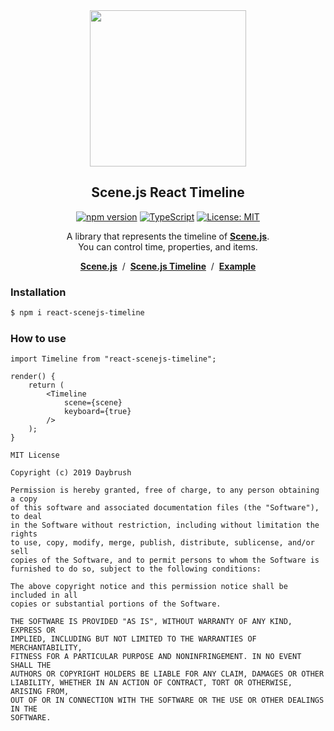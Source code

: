 


<div align="center">
<img src="https://daybrush.com/scenejs/images/clapperboard.png" width="250"/></p>

## Scene.js React Timeline

[![npm version](https://badge.fury.io/js/react-scenejs-timeline.svg)](https://badge.fury.io/js/react-scenejs-timeline)
[![TypeScript](https://badges.frapsoft.com/typescript/version/typescript-next.svg?v=101)](https://github.com/ellerbrock/typescript-badges/)
[![License: MIT](https://img.shields.io/badge/License-MIT-brightgreen.svg)](https://opensource.org/licenses/MIT)


A library that represents the timeline of [**Scene.js**](https://github.com/daybrush/scenejs). <br/>You can control time, properties, and items.

[**Scene.js**](https://github.com/daybrush/scenejs) &nbsp;/&nbsp;  [**Scene.js Timeline**](https://github.com/daybrush/scenejs-timeline) &nbsp;/&nbsp; [**Example**](http://daybrush.com/scenejs/features.html#timeline)

</div>

### Installation
```sh
$ npm i react-scenejs-timeline
```


### How to use
```tsx
import Timeline from "react-scenejs-timeline";

render() {
    return (
        <Timeline
            scene={scene}
            keyboard={true}
        />
    );
}
```





```
MIT License

Copyright (c) 2019 Daybrush

Permission is hereby granted, free of charge, to any person obtaining a copy
of this software and associated documentation files (the "Software"), to deal
in the Software without restriction, including without limitation the rights
to use, copy, modify, merge, publish, distribute, sublicense, and/or sell
copies of the Software, and to permit persons to whom the Software is
furnished to do so, subject to the following conditions:

The above copyright notice and this permission notice shall be included in all
copies or substantial portions of the Software.

THE SOFTWARE IS PROVIDED "AS IS", WITHOUT WARRANTY OF ANY KIND, EXPRESS OR
IMPLIED, INCLUDING BUT NOT LIMITED TO THE WARRANTIES OF MERCHANTABILITY,
FITNESS FOR A PARTICULAR PURPOSE AND NONINFRINGEMENT. IN NO EVENT SHALL THE
AUTHORS OR COPYRIGHT HOLDERS BE LIABLE FOR ANY CLAIM, DAMAGES OR OTHER
LIABILITY, WHETHER IN AN ACTION OF CONTRACT, TORT OR OTHERWISE, ARISING FROM,
OUT OF OR IN CONNECTION WITH THE SOFTWARE OR THE USE OR OTHER DEALINGS IN THE
SOFTWARE.
```
